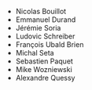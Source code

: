 * Nicolas Bouillot
* Emmanuel Durand
* Jérémie Soria
* Ludovic Schreiber
* François Ubald Brien
* Michal Seta
* Sebastien Paquet
* Mike Wozniewski
* Alexandre Quessy
